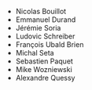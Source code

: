 * Nicolas Bouillot
* Emmanuel Durand
* Jérémie Soria
* Ludovic Schreiber
* François Ubald Brien
* Michal Seta
* Sebastien Paquet
* Mike Wozniewski
* Alexandre Quessy
